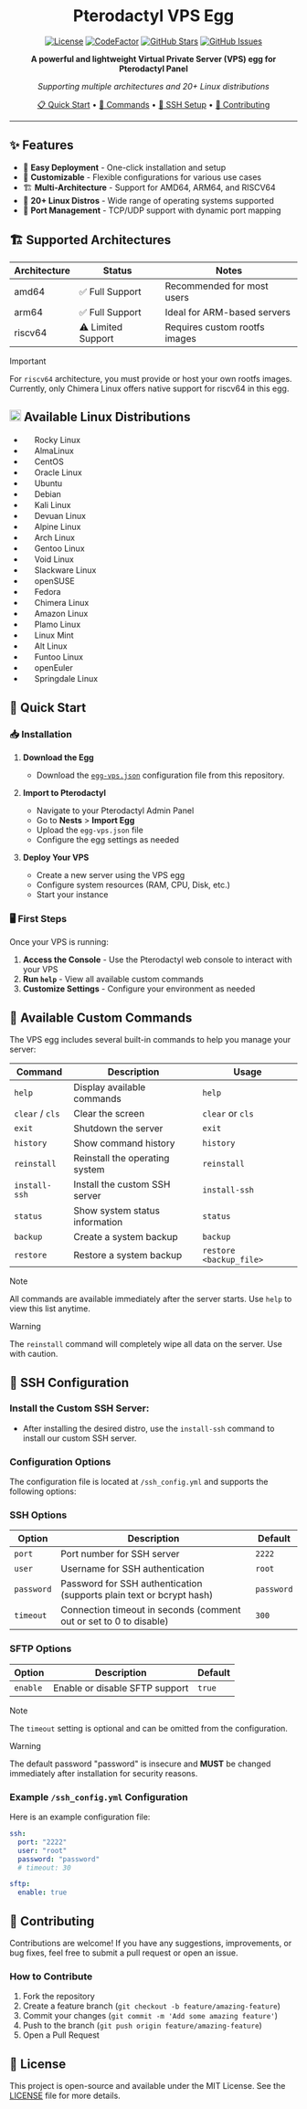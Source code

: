 <div align="center">

# Pterodactyl VPS Egg

[![License](https://img.shields.io/github/license/ysdragon/Pterodactyl-VPS-Egg?style=for-the-badge)](https://github.com/ysdragon/Pterodactyl-VPS-Egg/blob/main/LICENSE)
[![CodeFactor](https://img.shields.io/codefactor/grade/github/ysdragon/pterodactyl-vps-egg?style=for-the-badge)](https://www.codefactor.io/repository/github/ysdragon/pterodactyl-vps-egg)
[![GitHub Stars](https://img.shields.io/github/stars/ysdragon/Pterodactyl-VPS-Egg?style=for-the-badge)](https://github.com/ysdragon/Pterodactyl-VPS-Egg/stargazers)
[![GitHub Issues](https://img.shields.io/github/issues/ysdragon/Pterodactyl-VPS-Egg?style=for-the-badge)](https://github.com/ysdragon/Pterodactyl-VPS-Egg/issues)

**A powerful and lightweight Virtual Private Server (VPS) egg for Pterodactyl Panel**

*Supporting multiple architectures and 20+ Linux distributions*

[📋 Quick Start](#-quick-start) • [🔧 Commands](#-available-custom-commands) • [🔐 SSH Setup](#-ssh-configuration) • [🤝 Contributing](#-contributing)

</div>

---

## ✨ Features

- 🚀 **Easy Deployment** - One-click installation and setup
- 🔧 **Customizable** - Flexible configurations for various use cases  
- 🏗️ **Multi-Architecture** - Support for AMD64, ARM64, and RISCV64
- 🐧 **20+ Linux Distros** - Wide range of operating systems supported
- 🔌 **Port Management** - TCP/UDP support with dynamic port mapping

## 🏗️ Supported Architectures

| Architecture | Status | Notes |
|-------------|--------|-------|
| amd64 | ✅ Full Support | Recommended for most users |
| arm64 | ✅ Full Support | Ideal for ARM-based servers |
| riscv64 | ⚠️ Limited Support | Requires custom rootfs images |

> [!IMPORTANT]
> For `riscv64` architecture, you must provide or host your own rootfs images. Currently, only Chimera Linux offers native support for riscv64 in this egg.

## <img width="20" height="20" src="https://www.kernel.org/theme/images/logos/favicon.png" /> Available Linux Distributions
- <img width="16" height="16" src="https://rockylinux.org/favicon.png" /> Rocky Linux
- <img width="16" height="16" src="https://almalinux.org/fav/favicon.ico" /> AlmaLinux
- <img width="16" height="16" src="https://www.centos.org/assets/img/favicon.png" /> CentOS
- <img width="16" height="16" src="https://www.oracle.com/asset/web/favicons/favicon-32.png" /> Oracle Linux
- <img width="16" height="16" src="https://netplan.readthedocs.io/en/latest/_static/favicon.png" /> Ubuntu
- <img width="16" height="16" src="https://www.debian.org/favicon.ico" /> Debian
- <img width="16" height="16" src="https://github.com/bin456789/reinstall/assets/7548515/f74b3d5b-085f-4df3-bcc9-8a9bd80bb16d" /> Kali Linux
- <img width="16" height="16" src="https://www.devuan.org/ui/img/favicon.ico" /> Devuan Linux
- <img width="16" height="16" src="https://www.alpinelinux.org/alpine-logo.ico" /> Alpine Linux
- <img width="16" height="16" src="https://archlinux.org/static/favicon.png" /> Arch Linux
- <img width="16" height="16" src="https://www.gentoo.org/assets/img/logo/gentoo-g.png" /> Gentoo Linux
- <img width="16" height="16" src="https://voidlinux.org/assets/img/favicon.png" /> Void Linux
- <img width="16" height="16" src="http://www.slackware.com/favicon.ico" /> Slackware Linux
- <img width="16" height="16" src="https://static.opensuse.org/favicon.ico" /> openSUSE
- <img width="16" height="16" src="https://fedoraproject.org/favicon.ico" /> Fedora
- <img width="16" height="16" src="https://chimera-linux.org/assets/icons/favicon48.png" /> Chimera Linux
- <img width="16" height="16" src="https://aws.amazon.com/favicon.ico" /> Amazon Linux
- <img width="16" height="16" src="https://www.plamolinux.org/images/garland_logo.jpg" /> Plamo Linux
- <img width="16" height="16" src="https://linuxmint.com/web/img/favicon.ico" /> Linux Mint
- <img width="16" height="16" src="https://en.altlinux.org/favicon.svg" /> Alt Linux
- <img width="16" height="16" src="https://www.funtoo.org/images/8/88/Latest-funtoo.png" /> Funtoo Linux
- <img width="16" height="16" src="https://www.openeuler.org/favicon.ico" /> openEuler
- <img width="16" height="16" src="https://springdale.math.ias.edu/chrome/site/puias-springdale.png" /> Springdale Linux

## 🚀 Quick Start

### 📥 Installation

1. **Download the Egg**
   - Download the [`egg-vps.json`](egg-vps.json) configuration file from this repository.

2. **Import to Pterodactyl**
   - Navigate to your Pterodactyl Admin Panel
   - Go to **Nests** > **Import Egg**
   - Upload the `egg-vps.json` file
   - Configure the egg settings as needed

3. **Deploy Your VPS**
   - Create a new server using the VPS egg
   - Configure system resources (RAM, CPU, Disk, etc.)
   - Start your instance

### 🖥️ First Steps

Once your VPS is running:

1. **Access the Console** - Use the Pterodactyl web console to interact with your VPS
2. **Run `help`** - View all available custom commands
3. **Customize Settings** - Configure your environment as needed

## 🔧 Available Custom Commands

The VPS egg includes several built-in commands to help you manage your server:

| Command | Description | Usage |
|---------|-------------|-------|
| `help` | Display available commands | `help` |
| `clear` / `cls` | Clear the screen | `clear` or `cls` |
| `exit` | Shutdown the server | `exit` |
| `history` | Show command history | `history` |
| `reinstall` | Reinstall the operating system | `reinstall` |
| `install-ssh` | Install the custom SSH server | `install-ssh` |
| `status` | Show system status information | `status` |
| `backup` | Create a system backup | `backup` |
| `restore` | Restore a system backup | `restore <backup_file>` |

> [!NOTE]
> All commands are available immediately after the server starts. Use `help` to view this list anytime.

> [!WARNING]
> The `reinstall` command will completely wipe all data on the server. Use with caution.

## 🔐 SSH Configuration

### Install the Custom SSH Server:
   - After installing the desired distro, use the `install-ssh` command to install our custom SSH server.

### Configuration Options

The configuration file is located at `/ssh_config.yml` and supports the following options:

### SSH Options

| Option | Description | Default |
|--------|-------------|---------|
| `port` | Port number for SSH server | `2222` |
| `user` | Username for SSH authentication | `root` |
| `password` | Password for SSH authentication (supports plain text or bcrypt hash) | `password` |
| `timeout` | Connection timeout in seconds (comment out or set to 0 to disable) | `300` |

### SFTP Options

| Option | Description | Default |
|--------|-------------|---------|
| `enable` | Enable or disable SFTP support | `true` |

> [!NOTE] 
> The `timeout` setting is optional and can be omitted from the configuration.

> [!WARNING]
> The default password "password" is insecure and **MUST** be changed immediately after installation for security reasons.

### Example `/ssh_config.yml` Configuration

Here is an example configuration file:

```yml
ssh:
  port: "2222"
  user: "root"
  password: "password"
  # timeout: 30

sftp:
  enable: true
```

## 🤝 Contributing

Contributions are welcome! If you have any suggestions, improvements, or bug fixes, feel free to submit a pull request or open an issue.

### How to Contribute
1. Fork the repository
2. Create a feature branch (`git checkout -b feature/amazing-feature`)
3. Commit your changes (`git commit -m 'Add some amazing feature'`)
4. Push to the branch (`git push origin feature/amazing-feature`)
5. Open a Pull Request

## 📄 License
This project is open-source and available under the MIT License. See the [LICENSE](LICENSE) file for more details.